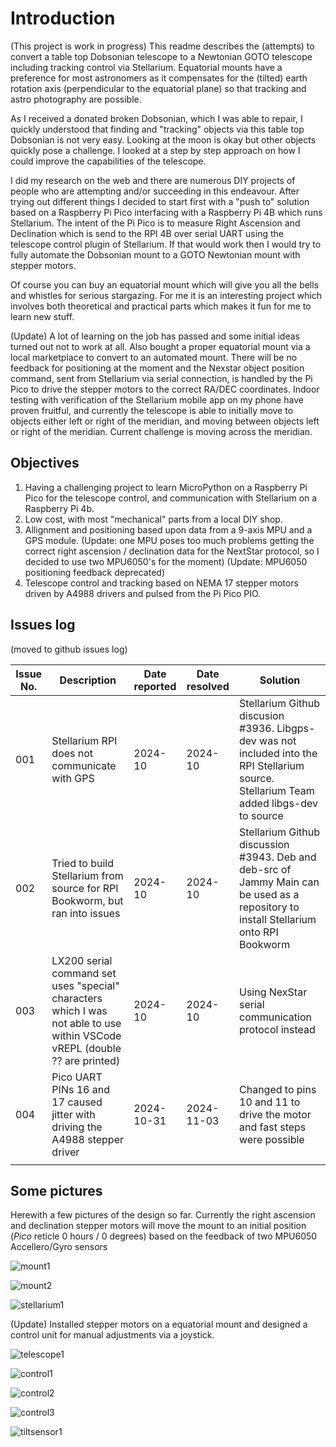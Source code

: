 # Introduction
(This project is work in progress)
This readme describes the (attempts) to convert a table top Dobsonian telescope to a Newtonian GOTO telescope including tracking control via Stellarium.
Equatorial mounts have a preference for most astronomers as it compensates for the (tilted) earth rotation axis (perpendicular to the equatorial plane) so that tracking and astro photography are possible.

As I received a donated broken Dobsonian, which I was able to repair, I quickly understood that finding and "tracking" objects via this table top Dobsonian is not very easy. Looking at the moon is okay but other objects quickly pose a challenge. I looked at a step by step approach on how I could improve the capabilities of the telescope.

I did my research on the web and there are numerous DIY projects of people who are attempting and/or succeeding in this endeavour.
After trying out different things I decided to start first with a "push to" solution based on a Raspberry Pi Pico interfacing with a Raspberry Pi 4B which runs Stellarium. The intent of the Pi Pico is to measure Right Ascension and Declination which is send to the RPI 4B over serial UART using the telescope control plugin of Stellarium. If that would work then I would try to fully automate the Dobsonian mount to a GOTO Newtonian mount with stepper motors.

Of course you can buy an equatorial mount which will give you all the bells and whistles for serious stargazing.
For me it is an interesting project which involves both theoretical and practical parts which makes it fun for me to learn new stuff.

(Update)
A lot of learning on the job has passed and some initial ideas turned out not to work at all.
Also bought a proper equatorial mount via a local marketplace to convert to an automated mount.
There will be no feedback for positioning at the moment and the Nexstar object position command, sent from Stellarium via serial connection, is handled by the Pi Pico to drive the stepper motors to the correct RA/DEC coordinates.
Indoor testing with verification of the Stellarium mobile app on my phone have proven fruitful, and currently the telescope is able to initially move to objects either left or right of the meridian, and moving between objects left or right of the meridian.
Current challenge is moving across the meridian.

## Objectives
1. Having a challenging project to learn MicroPython on a Raspberry Pi Pico for the telescope control, and communication with Stellarium on a Raspberry Pi 4b.
2. Low cost, with most "mechanical" parts from a local DIY shop.
3. Allignment and positioning based upon data from a 9-axis MPU and a GPS module. (Update: one MPU poses too much problems getting the correct right ascension / declination data for the NextStar protocol, so I decided to use two MPU6050's for the moment) (Update: MPU6050 positioning feedback deprecated)
4. Telescope control and tracking based on NEMA 17 stepper motors driven by A4988 drivers and pulsed from the Pi Pico PIO.


## Issues log
(moved to github issues log)

| Issue No.| Description | Date reported | Date resolved | Solution |
| -------- | -------- | -------- | -------- | -------- |
| 001 | Stellarium RPI does not communicate with GPS | 2024-10 | 2024-10 | Stellarium Github discusion #3936. Libgps-dev was not included into the RPI Stellarium source. Stellarium Team added libgs-dev to source |
| 002 | Tried to build Stellarium from source for RPI Bookworm, but ran into issues | 2024-10 | 2024-10 | Stellarium Github discussion #3943. Deb and deb-src of Jammy Main can be used as a repository to install Stellarium onto RPI Bookworm |
| 003 | LX200 serial command set uses "special" characters which I was not able to use within VSCode vREPL (double ?? are printed) | 2024-10 | 2024-10 | Using NexStar serial communication protocol instead
| 004 | Pico UART PINs 16 and 17 caused jitter with driving the A4988 stepper driver | 2024-10-31 | 2024-11-03 | Changed to pins 10 and 11 to drive the motor and fast steps were possible |
|  |  |  |  |  |

## Some pictures

Herewith a few pictures of the design so far.
Currently the right ascension and declination stepper motors will move the mount to an initial position (_Pico_ reticle 0 hours / 0 degrees) based on the feedback of two MPU6050 Accellero/Gyro sensors

![mount1](images/mount1.png)

![mount2](images/mount2.png)

![stellarium1](images/stellarium1.png)

(Update)
Installed stepper motors on a equatorial mount and designed a control unit for manual adjustments via a joystick.

![telescope1](images/telescope1.png)

![control1](images/control1.png)

![control2](images/control2.png)

![control3](images/control3.png)

![tiltsensor1](images/tiltsensor1.png)
